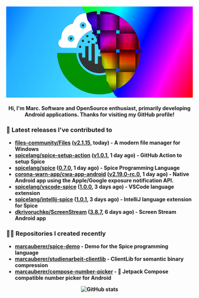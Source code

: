 <p align="center">
	<img src="https://raw.githubusercontent.com/marcauberer/marcauberer/master/images/frontpage-image.jpg">
	<br><br>
	<b>Hi, I'm Marc. Software and OpenSource enthusiast, primarily developing Android applications. Thanks for visiting my GitHub profile!
</p>

### 🚀 Latest releases I've contributed to


- [files-community/Files](https://github.com/files-community/Files) ([v2.1.15](https://github.com/files-community/Files/releases/tag/v2.1.15), today) - A modern file manager for Windows
- [spicelang/spice-setup-action](https://github.com/spicelang/spice-setup-action) ([v1.0.1](https://github.com/spicelang/spice-setup-action/releases/tag/v1.0.1), 1 day ago) - GitHub Action to setup Spice 
- [spicelang/spice](https://github.com/spicelang/spice) ([0.7.0](https://github.com/spicelang/spice/releases/tag/0.7.0), 1 day ago) - Spice Programming Language
- [corona-warn-app/cwa-app-android](https://github.com/corona-warn-app/cwa-app-android) ([v2.19.0-rc.0](https://github.com/corona-warn-app/cwa-app-android/releases/tag/v2.19.0-rc.0), 1 day ago) - Native Android app using the Apple/Google exposure notification API.
- [spicelang/vscode-spice](https://github.com/spicelang/vscode-spice) ([1.0.0](https://github.com/spicelang/vscode-spice/releases/tag/1.0.0), 3 days ago) - VSCode language extension
- [spicelang/intellij-spice](https://github.com/spicelang/intellij-spice) ([1.0.1](https://github.com/spicelang/intellij-spice/releases/tag/1.0.1), 3 days ago) - IntelliJ language extension for Spice
- [dkrivoruchko/ScreenStream](https://github.com/dkrivoruchko/ScreenStream) ([3.8.7](https://github.com/dkrivoruchko/ScreenStream/releases/tag/3.8.7), 6 days ago) - Screen Stream Android app

### 👨‍💻 Repositories I created recently
- [marcauberer/spice-demo](https://github.com/marcauberer/spice-demo) - Demo for the Spice programming language
- [marcauberer/studienarbeit-clientlib](https://github.com/marcauberer/studienarbeit-clientlib) - ClientLib for semantic binary compression
- [marcauberer/compose-number-picker](https://github.com/marcauberer/compose-number-picker) - 🔢 Jetpack Compose compatible number picker for Android

<p align="center">
	<img src="https://github-readme-stats.vercel.app/api?username=marcauberer&show_icons=true&theme=dark" alt="GitHub stats">
</p>
